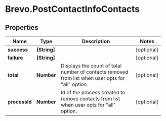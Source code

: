 # Brevo.PostContactInfoContacts

## Properties
Name | Type | Description | Notes
------------ | ------------- | ------------- | -------------
**success** | **[String]** |  | [optional] 
**failure** | **[String]** |  | [optional] 
**total** | **Number** | Displays the count of total number of contacts removed from list when user opts for \"all\" option. | [optional] 
**processId** | **Number** | Id of the process created to remove contacts from list when user opts for \"all\" option. | [optional] 


